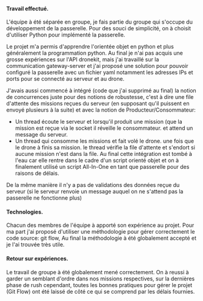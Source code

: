 #### Travail effectué.
L'équipe à été séparée en groupe, je fais partie du groupe qui s'occupe du développement de la passerelle.
Pour des souci de simplicité, on à choisit d'utiliser Python pour implémenté la passerelle.

Le projet m'a permis d'apprendre l'orientée objet en python et plus généralement la programmation python.
Au final je n'ai pas acquis une grosse expériences sur l'API dronekit, 
mais j'ai travaillé sur la communication gateway-server et j'ai proposé une solution pour pouvoir configuré la passerelle avec 
un fichier yaml notamment les adresses IPs et ports pour se connecté au serveur et au drone.

J'avais aussi commencé à intégré (code que j'ai supprimé au final) la notion de concurrences juste pour des notions de robustesse, c'est à dire
une file d'attente des missions reçues du serveur (en supposant qu'il puissent en envoyé plusieurs à la suite) et avec la notion de Producteur/Consommateur:
 - Un thread écoute le serveur et lorsqu'il produit une mission (que la mission est reçue via le socket il réveille le consommateur. et attend un message du serveur.
 - Un thread qui consomme les missions et fait volé le drone. une fois que le drone à finis sa mission. le thread vérifie la file d'attente et s'endort si aucune mission n'est dans la file.
Au final cette intégration est tombé à l'eau car elle rentre dans le cadre d'un script orienté objet et on à finalement utilisé un script All-In-One en tant que passerelle pour des raisons de délais.

De la même manière il n'y a pas de validations des données reçue du serveur (si le serveur renvoie un message auquel on ne s'attend pas la passerelle ne fonctionne plus)

#### Technologies.
Chacun des membres de l'équipe à apporté son expérience au projet.
Pour ma part j'ai proposé d'utiliser une méthodologie pour gérer correctement le code source: git flow,
Au final la méthodologie à été globalement accepté et je l'ai trouvée très utile.

#### Retour sur expériences.
Le travail de groupe à été globalement mené correctement. 
On à reussi à garder un semblant d'ordre dans nos missions respectives, 
sur la dernières phase de rush cependant, 
toutes les bonnes pratiques pour gérer le projet (Git Flow) ont été laissé de côté ce qui se comprend par les délais fournies.
